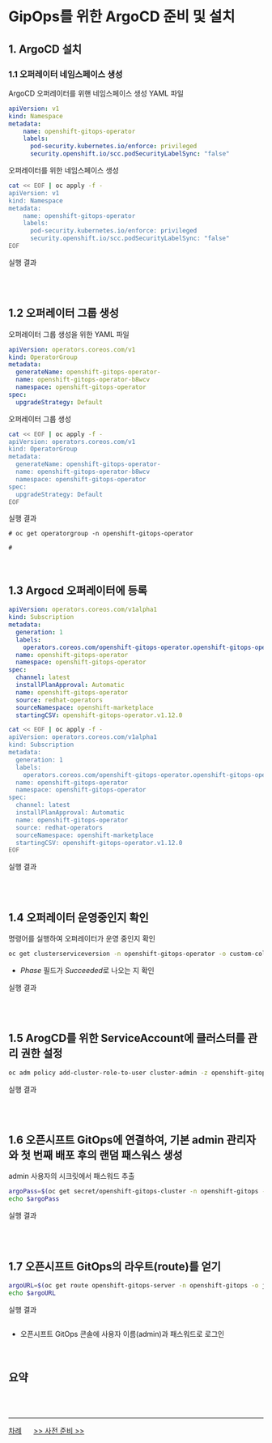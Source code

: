 # GipOps를 위한 ArgoCD 준비 및 설치

## 1. ArgoCD 설치

### 1.1 오퍼레이터 네임스페이스 생성

ArgoCD 오퍼레이터를 위핸 네임스페이스 생성 YAML 파일
```yaml
apiVersion: v1
kind: Namespace
metadata:
    name: openshift-gitops-operator
    labels:
      pod-security.kubernetes.io/enforce: privileged
      security.openshift.io/scc.podSecurityLabelSync: "false"
```

오퍼레이터를 위한 네임스페이스 생성
```bash
cat << EOF | oc apply -f -
apiVersion: v1
kind: Namespace
metadata:
    name: openshift-gitops-operator
    labels:
      pod-security.kubernetes.io/enforce: privileged
      security.openshift.io/scc.podSecurityLabelSync: "false"
EOF
```

실행 결과
```

```
<br>

## 1.2 오퍼레이터 그룹 생성

오퍼레이터 그룹 생성을 위한 YAML 파일
```yaml
apiVersion: operators.coreos.com/v1
kind: OperatorGroup
metadata:
  generateName: openshift-gitops-operator-
  name: openshift-gitops-operator-b8wcv
  namespace: openshift-gitops-operator
spec:
  upgradeStrategy: Default
```

오퍼레이터 그룹 생성
```bash
cat << EOF | oc apply -f -
apiVersion: operators.coreos.com/v1
kind: OperatorGroup
metadata:
  generateName: openshift-gitops-operator-
  name: openshift-gitops-operator-b8wcv
  namespace: openshift-gitops-operator
spec:
  upgradeStrategy: Default
EOF
```

실행 결과
```
# oc get operatorgroup -n openshift-gitops-operator

#
```
<br>

## 1.3 Argocd 오퍼레이터에 등록

```yaml
apiVersion: operators.coreos.com/v1alpha1
kind: Subscription
metadata:
  generation: 1
  labels:
    operators.coreos.com/openshift-gitops-operator.openshift-gitops-operator: ""
  name: openshift-gitops-operator
  namespace: openshift-gitops-operator
spec:
  channel: latest
  installPlanApproval: Automatic
  name: openshift-gitops-operator
  source: redhat-operators
  sourceNamespace: openshift-marketplace
  startingCSV: openshift-gitops-operator.v1.12.0
```

```bash
cat << EOF | oc apply -f -
apiVersion: operators.coreos.com/v1alpha1
kind: Subscription
metadata:
  generation: 1
  labels:
    operators.coreos.com/openshift-gitops-operator.openshift-gitops-operator: ""
  name: openshift-gitops-operator
  namespace: openshift-gitops-operator
spec:
  channel: latest
  installPlanApproval: Automatic
  name: openshift-gitops-operator
  source: redhat-operators
  sourceNamespace: openshift-marketplace
  startingCSV: openshift-gitops-operator.v1.12.0
EOF
```

실행 결과
```

```
<br>

## 1.4 오퍼레이터 운영중인지 확인

명령어를 실행하여 오퍼레이터가 운영 중인지 확인
```bash
oc get clusterserviceversion -n openshift-gitops-operator -o custom-columns=Name:.metadata.name,Phase:.status.phase -w
```
* *Phase* 필드가 *Succeeded*로 나오는 지 확인

실행 결과
```

```
<br>

## 1.5 ArogCD를 위한 ServiceAccount에 클러스터를 관리 권한 설정

```bash
oc adm policy add-cluster-role-to-user cluster-admin -z openshift-gitops-argocd-application-controller -n openshift-gitops
```

실행 결과
```

```
<br>

## 1.6 오픈시프트 GitOps에 연결하여, 기본 admin 관리자와 첫 번째 배포 후의 랜덤 패스워스 생성

admin 사용자의 시크릿에서 패스워드 추출
```bash
argoPass=$(oc get secret/openshift-gitops-cluster -n openshift-gitops -o jsonpath='{.data.admin\.password}' | base64 -d)
echo $argoPass
```

실행 결과
```

```
<br>

## 1.7 오픈시프트 GitOps의 라우트(route)를 얻기

```bash
argoURL=$(oc get route openshift-gitops-server -n openshift-gitops -o jsonpath='{.spec.host}{"\n"}')
echo $argoURL
```

실행 결과
```

```
* 오픈시프트 GitOps 콘솔에 사용자 이름(admin)과 패스워드로 로그인
<br>

## 요약

<br>
<br>

------
[차례](../README.md) &nbsp;&nbsp;&nbsp;&nbsp; [>> 사전 준비 >>](./pre-requisite-ops-via-argocd.md)

